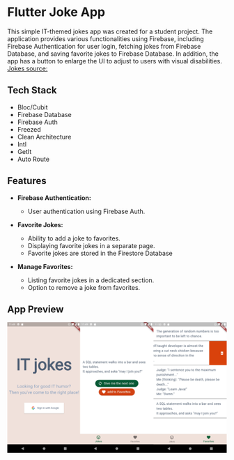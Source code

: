 # Flutter Joke App

This simple IT-themed jokes app was created for a student project. The application provides various functionalities using Firebase, including Firebase Authentication for user login, fetching jokes from Firebase Database, and saving favorite jokes to Firebase Database. In addition, the app has a button to enlarge the UI to adjust to users with visual disabilities.
[Jokes source:](https://v2.jokeapi.dev/) 
## Tech Stack
- Bloc/Cubit
- Firebase Database
- Firebase Auth
- Freezed
- Clean Architecture
- Intl
- GetIt
- Auto Route

## Features
- **Firebase Authentication:**
  - User authentication using Firebase Auth.

- **Favorite Jokes:**
  - Ability to add a joke to favorites.
  - Displaying favorite jokes in a separate page.
  - Favorite jokes are stored in the Firestore Database

- **Manage Favorites:**
  - Listing favorite jokes in a dedicated section.
  - Option to remove a joke from favorites.

## App Preview
![App preview](images/flutter_joke_app.png)



